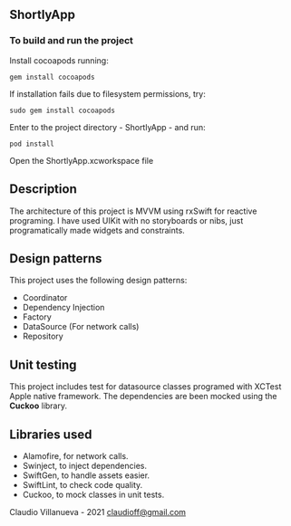 ## ShortlyApp

### To build and run the project
Install cocoapods running:
```
gem install cocoapods
```
If installation fails due to filesystem permissions, try:
```
sudo gem install cocoapods
```
Enter to the project directory - ShortlyApp - and run:
```
pod install
```
Open the ShortlyApp.xcworkspace file

## Description

The architecture of this project is MVVM using rxSwift for reactive programing. I have used UIKit with no storyboards or nibs, just programatically made widgets and constraints.

## Design patterns
This project uses the following design patterns:

- Coordinator
- Dependency Injection
- Factory
- DataSource (For network calls)
- Repository

## Unit testing
This project includes test for datasource classes programed with XCTest Apple native framework. The dependencies are been mocked using the **Cuckoo** library.

## Libraries used
- Alamofire, for network calls.
- Swinject, to inject dependencies.
- SwiftGen, to handle assets easier.
- SwiftLint, to check code quality.
- Cuckoo, to mock classes in unit tests.


Claudio Villanueva - 2021
claudioff@gmail.com
